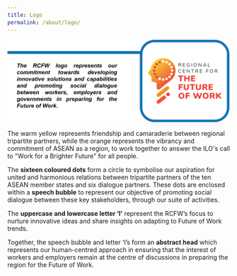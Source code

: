 ```yaml
---
title: Logo
permalink: /about/logo/
---
```

![](/images/RCFW-logo.png)

The warm yellow represents friendship and camaraderie between regional tripartite partners, while the orange represents the vibrancy and commitment of ASEAN as a region, to work together to answer the ILO's call to "Work for a Brighter Future" for all people. 

The **sixteen coloured dots** form a circle to symbolise our aspiration for united and harmonious relations between tripartite partners of the ten ASEAN member states and six dialogue partners. These dots are enclosed within a **speech bubble** to represent our objective of promoting social dialogue between these key stakeholders, through our suite of activities.

The **uppercase and lowercase letter ‘I’** represent the RCFW’s focus to nurture innovative ideas and share insights on adapting to Future of Work trends. 

Together, the speech bubble and letter ‘I’s form an **abstract head** which represents our human-centred approach in ensuring that the interest of workers and employers remain at the centre of discussions in preparing the region for the Future of Work.